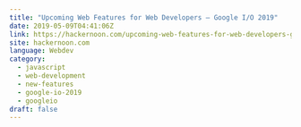 ```yaml
---
title: "Upcoming Web Features for Web Developers — Google I/O 2019"
date: 2019-05-09T04:41:06Z
link: https://hackernoon.com/upcoming-web-features-for-web-developers-google-i-o-2019-4df0ad993889?source=rss----3a8144eabfe3---4&utm_medium=RSS&utm_source=hune
site: hackernoon.com
language: Webdev
category:
  - javascript
  - web-development
  - new-features
  - google-io-2019
  - googleio
draft: false
---
```

